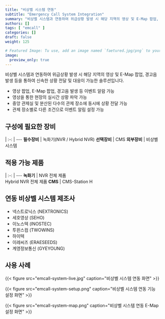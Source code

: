 ```yaml
---
title: "비상벨 시스템 연동"
subtitle: "Emergency Call System Integration"
summary: "비상벨 시스템과 연동하여 위급상황 발생 시 해당 지역의 영상 및 E-Map 팝업, 경고금 발생 등을 통하여 신속한 상황 전달 및 대응이 가능한 솔루션입니다."
authors: []
tags: [ "emcall" ]
categories: []
draft: false
weight: 125

# Featured Image: Tu use, add an image named `faetured.jpg/png` to your page's folder.
image:
  preview_only: true
---
```


비상벨 시스템과 연동하여 위급상황 발생 시 해당 지역의 영상 및 E-Map 팝업, 경고음 발생 등을 통하여 신속한 상황 전달 및 대응이 가능한 솔루션입니다.

- 영상 팝업, E-Map 팝업, 경고음 발생 등 이벤트 알람 가능
- 영상을 통한 현장의 실시간 상황 파악 가능
- 중앙 관제실 및 분산된 다수의 관제 장소에 동시에 상황 전달 가능
- 관제 장소별로 다른 조건으로 이벤트 알림 설정 가능

<div class="container">
<div class="row">
<div class="col-12 col-sm-6 pl-0">

## 구성에 필요한 장비

|
:-: | ---
**필수장비** | 녹화기(NVR / Hybrid NVR)
**선택장비** | CMS
**외부장비** | 비상벨 시스템

</div>
<div class="col-12 col-sm-6 pl-0">

## 적용 가능 제품

|
:-: | ---
**녹화기** | NVR 전체 제품<br>Hybrid NVR 전체 제품
**CMS** | CMS-Station H

</div>
</div>
</div>

## 연동 비상벨 시스템 제조사

- 넥스트로닉스 (NEXTRONICS)
- 세호영상 (SEHO)
- 이노스텍 (INOSTEC)
- 투윈스컴 (TWOWINS)
- 하이텍 
- 이레씨즈 (ERAESEEDS)
- 계영정보통신 (GYEYOUNG)

## 사용 사례

{{< figure src="emcall-system-live.jpg" caption="비상벨 시스템 연동 화면" >}}

{{< figure src="emcall-system-setup.png" caption="비상벨 시스템 연동 기능 설정 화면" >}}

{{< figure src="emcall-system-map.png" caption="비상벨 시스템 연동 E-Map 설정 화면" >}}
